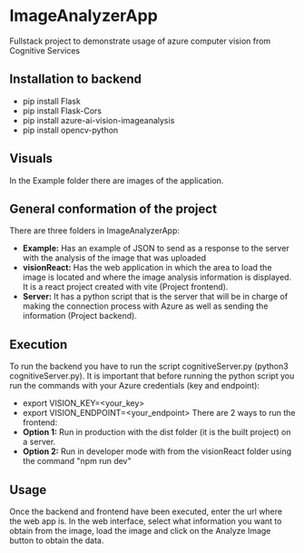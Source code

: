 # ImageAnalyzerApp 
Fullstack project to demonstrate usage of azure computer vision from Cognitive Services

## Installation to backend
- pip install Flask
- pip install Flask-Cors
- pip install azure-ai-vision-imageanalysis
- pip install opencv-python

## Visuals
In the Example folder there are images of the application.

## General conformation of the project
There are three folders in ImageAnalyzerApp:
- **Example:** Has an example of JSON to send as a response to the server with the analysis of the image that was uploaded
- **visionReact:** Has the web application in which the area to load the image is located and where the image analysis information is displayed. It is a react project created with vite (Project frontend).
- **Server:** It has a python script that is the server that will be in charge of making the connection process with Azure as well as sending the information (Project backend).

## Execution
To run the backend you have to run the script cognitiveServer.py (python3 cognitiveServer.py). It is important that before running the python script you run the commands with your Azure credentials (key and endpoint):
- export VISION_KEY=<your_key>
- export VISION_ENDPOINT=<your_endpoint>
There are 2 ways to run the frontend:
- **Option 1:**  Run in production with the dist folder (it is the built project) on a server.
- **Option 2:** Run in developer mode with from the visionReact folder using the command "npm run dev"

## Usage
Once the backend and frontend have been executed, enter the url where the web app is. In the web interface, select what information you want to obtain from the image, load the image and click on the Analyze Image button to obtain the data.
